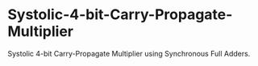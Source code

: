 # Systolic-4-bit-Carry-Propagate-Multiplier
Systolic 4-bit Carry-Propagate Multiplier using Synchronous Full Adders.
